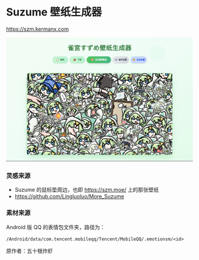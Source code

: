 # Suzume 壁纸生成器

https://szm.kermanx.com

[![screenshot](./public/screenshot.png)
](https://szm.kermanx.com)

### 灵感来源

- Suzume 的鼠标垫周边，也即 https://szm.moe/ 上的那张壁纸
- https://github.com/Lingluoluo/More_Suzume

### 素材来源

Android 版 QQ 的表情包文件夹，路径为：

```
/Android/data/com.tencent.mobileqq/Tencent/MobileQQ/.emotionsm/<id>
```

原作者：五十根炸虾
